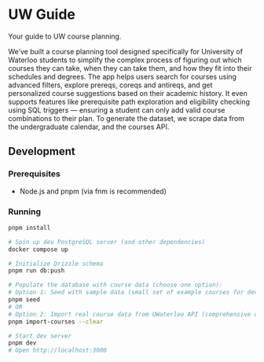 # UW Guide

Your guide to UW course planning.

We’ve built a course planning tool designed specifically for University of Waterloo students to simplify the complex process of figuring out which courses they can take, when they can take them, and how they fit into their schedules and degrees.
The app helps users search for courses using advanced filters, explore prereqs, coreqs and antireqs, and get personalized course suggestions based on their academic history. It even supports features like prerequisite path exploration and eligibility checking using SQL triggers — ensuring a student can only add valid course combinations to their plan. To generate the dataset, we scrape data from the undergraduate calendar, and the courses API.

## Development

### Prerequisites

- Node.js and pnpm (via fnm is recommended)

### Running

```sh
pnpm install

# Spin up dev PostgreSQL server (and other dependencies)
docker compose up

# Initialize Drizzle schema
pnpm run db:push

# Populate the database with course data (choose one option):
# Option 1: Seed with sample data (small set of example courses for development)
pnpm seed
# OR
# Option 2: Import real course data from UWaterloo API (comprehensive dataset)
pnpm import-courses --clear

# Start dev server
pnpm dev
# Open http://localhost:3000
```

<!-- TODO: Add LICENSE -->
